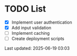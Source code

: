 # TODO List

- [x] Implement user authentication
- [x] Add input validation
- [ ] Implement caching
- [ ] Create deployment scripts

Last updated: 2025-06-19 03:03
